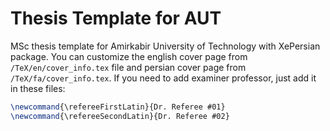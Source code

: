 # Thesis Template for AUT

MSc thesis template for Amirkabir University of Technology with XePersian package. You can customize the english cover page from `/TeX/en/cover_info.tex` file and persian cover page from `/TeX/fa/cover_info.tex`. If you need to add examiner professor, just add it in these files:

```tex
\newcommand{\refereeFirstLatin}{Dr. Referee #01}
\newcommand{\refereeSecondLatin}{Dr. Referee #02}
```
